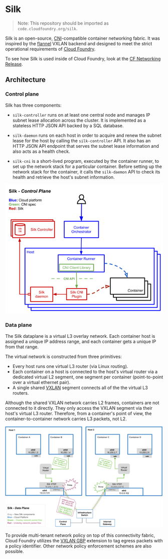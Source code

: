 # Silk

> Note: This repository should be imported as `code.cloudfoundry.org/silk`.

Silk is an open-source, [CNI](https://github.com/containernetworking/cni/)-compatible container networking fabric.
It was inspired by the [flannel](https://github.com/coreos/flannel) VXLAN backend and designed to meet the strict
operational requirements of [Cloud Foundry](https://cloudfoundry.org/platform/).

To see how Silk is used inside of Cloud Foundry, look at the [CF Networking Release](https://code.cloudfoundry.org/cf-networking-release).


## Architecture

### Control plane

Silk has three components:

- `silk-controller` runs on at least one central node and manages IP subnet lease allocation across the cluster.
   It is implemented as a stateless HTTP JSON API backed by a SQL database.

- `silk-daemon` runs on each host in order to acquire and renew the subnet lease for the host by calling the `silk-controller` API.  It also has an HTTP JSON API endpoint that serves the subnet lease information and also acts as a health check.

- `silk-cni` is a short-lived program, executed by the container runner, to set up the network stack for a particular container.  Before setting up the network stack for the container, it calls the `silk-daemon` API to check its health and retrieve the host's subnet information.

![](control-plane.png)


### Data plane

The Silk dataplane is a virtual L3 overlay network.  Each container host is assigned a unique IP address range,
and each container gets a unique IP from that range.

The virtual network is constructed from three primitives:
- Every host runs one virtual L3 router (via Linux routing).
- Each container on a host is connected to the host's virtual router via a dedicated virtual L2 segment, one segment per container (point-to-point over a virtual ethernet pair).
- A single shared [VXLAN](https://tools.ietf.org/html/rfc7348) segment connects all of the the virtual L3 routers.

Although the shared VXLAN network carries L2 frames, containers are not connected to it directly.  They only access the VXLAN segment via their host's virtual L3 router.  Therefore, from a container's point of view, the container-to-container network carries L3 packets, not L2.

![](data-plane.png)

To provide multi-tenant network policy on top of this connectivity fabric, Cloud Foundry utilizes the
[VXLAN GBP](https://tools.ietf.org/html/draft-smith-vxlan-group-policy-03#section-2.1) extension to tag
egress packets with a policy identifier.  Other network policy enforcement schemes are also possible.
